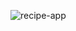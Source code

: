 ![recipe-app](https://user-images.githubusercontent.com/51225627/128603817-18783baa-8388-4c5d-90e3-5501fa667f05.PNG)
